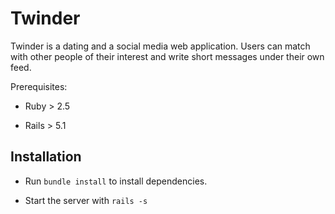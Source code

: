 # Twinder

Twinder is a dating and a social media web application.
Users can match with other people of their interest and write short messages under their own feed.

Prerequisites:

* Ruby > 2.5

* Rails > 5.1

## Installation

* Run `bundle install` to install dependencies.

* Start the server with `rails -s`